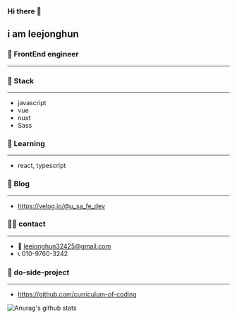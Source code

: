 ### Hi there 👋
i am leejonghun
---
### 💬 FrontEnd engineer
---
### 🔭 Stack
---
  * javascript           
  * vue         
  * nuxt    
  * Sass                  
  
### 🌱 Learning
---
  * react, typescript
  
  
### 💬 Blog
---
  * https://velog.io/@u_sa_fe_dev
### 🙋‍♂️ contact
---
  * 📧 leejonghun32425@gmail.com
  * 📞 010-9760-3242
  
  ### 📁 do-side-project
---
  * https://github.com/curriculum-of-coding
 
 
![Anurag's github stats](https://github-readme-stats.vercel.app/api?username=FrontLeejonghun&show_icons=true&theme=radical)


